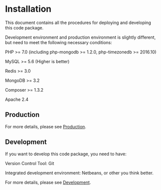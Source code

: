 # Installation

This document contains all the procedures for deploying and developing this code
package.

Development environment and production environment is slightly different, but
need to meet the following necessary conditions:

PHP >= 7.0 (including php-mongodb >= 1.2.0, php-timezonedb >= 2016.10)

MySQL >= 5.6 (Higher is better)

Redis >= 3.0

MongoDB >= 3.2

Composer >= 1.3.2

Apache 2.4

## Production

For more details, please see [Production](Produciton.md).

## Development

If you want to develop this code package, you need to have:

Version Control Tool: Git

Integrated development environment: Netbeans, or other you think better.

For more details, please see [Development](Development.md).
